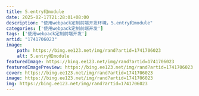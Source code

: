 ```yaml
---
title: 5.entry和module
date: 2025-02-17T21:28:01+08:00
description: "使用webpack定制前端开发环境，5.entry和module"
categories: ['使用webpack定制前端开发']
tags: ['使用webpack定制前端开发']
artid: "1741706023"
image:
    path: https://bing.ee123.net/img/rand?artid=1741706023
    alt: 5.entry和module
featuredImage: https://bing.ee123.net/img/rand?artid=1741706023
featuredImagePreview: https://bing.ee123.net/img/rand?artid=1741706023
cover: https://bing.ee123.net/img/rand?artid=1741706023
image: https://bing.ee123.net/img/rand?artid=1741706023
img: https://bing.ee123.net/img/rand?artid=1741706023
---
```


